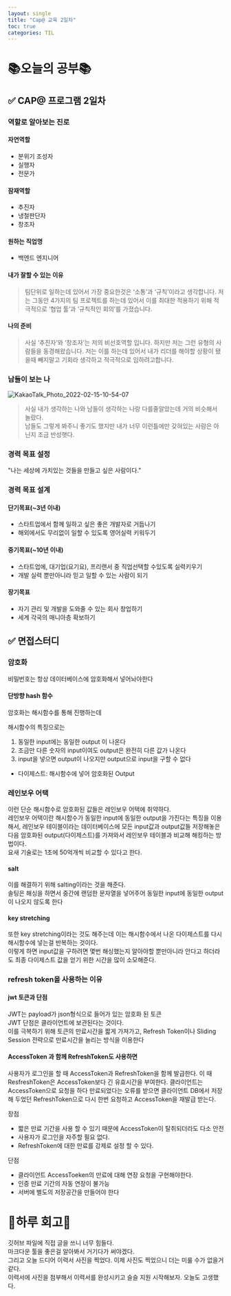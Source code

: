 ```yaml
---
layout: single
title: "Cap@ 교육 2일차"
toc: true
categories: TIL
---
```


# 📚오늘의 공부📚
## ✅ CAP@ 프로그램 2일차    
### 역할로 알아보는 진로
#### 자연역할
- 분위기 조성자
- 실행자
- 전문가

#### 잠재역할
- 추진자
- 냉철판단자
- 창조자

#### 원하는 직업명 
- 백엔드 엔지니어

#### 내가 잘할 수 있는 이유
> 팀단위로 일하는데 있어서 가장 중요한것은 ‘소통’과 ‘규칙’이라고 생각합니다. 
저는 그동안 4가지의 팀 프로젝트를 하는데 있어서 이를 최대한 적용하기 위해 
적극적으로 ‘협업 툴’과 ‘규칙적인 회의’를 가졌습니다. 

#### 나의 준비
> 사실 ‘추진자’와 ‘창조자’는 저의 비선호역할 입니다. 하지만 저는 그런 유형의 
사람들을 동경해왔습니다. 저는 이를 하는데 있어서 내가 리더를 해야할 상황이 됐을때 빼지말고 기회라 생각하고 적극적으로 임하려고합니다.

### 남들이 보는 나
![KakaoTalk_Photo_2022-02-15-10-54-07](https://user-images.githubusercontent.com/74276716/154103528-61a6eb16-7cae-4ded-83ea-e84e5473a9c4.png)
> 사실 내가 생각하는 나와 남들이 생각하는 나랑 다를줄알았는데 거의 비슷해서 놀랐다. <br/>
> 남들도 그렇게 봐주니 좋기도 했지만 내가 너무 이런틀에만 갖혀있는 사람은 아닌지 조금 반성햇다. 

### 경력 목표 설정
"나는 세상에 가치있는 것들을 만들고 싶은 사람이다."

### 경력 목표 설계
#### 단기목표(~3년 이내)
- 스타트업에서 함께 일하고 싶은 좋은 개발자로 거듭나기
- 해외에서도 무리없이 일할 수 있도록 영어실력 키워두기

#### 중기목표(~10년 이내)
- 스타트업에, 대기업(요기요), 프리랜서 중 직업선택할 수있도록 실력키우기
- 개발 실력 뿐만아니라 믿고 일할 수 있는 사람이 되기

#### 장기목표
- 자기 관리 및 개발을 도와줄 수 있는 회사 창업하기
- 세계 각국의 매니아층 확보하기

## ✅ 면접스터디
### 암호화
비밀번호는 항상 데이터베이스에 암호화해서 넣어놔야한다

#### 단방향 hash 함수
암호화는 해시함수를 통해 진행하는데 <br/>

해시함수의 특징으로는 
1. 동일한 input에는 동일한 output 이 나온다
2. 조금만 다른 숫자의 input이여도 output은 완전히 다른 값가 나온다
3. input을 넣으면 output이 나오지만 output으로 input을 구할 수 없다
* 다이제스트: 해시함수에 넣어 암호화된 Output

### 레인보우 어택
이런 단순 해시함수로 암호화된 값들은 레인보우 어택에 취약하다.<br/>
레인보우 어택이란 해시함수가 동일한 input에 동일한 output을 가진다는 특징을 이용해서, 레인보우 테이블이라는 데이터베이스에 모든 input값과 output값들 저장해놓은 다음
암호화된 output(다이제스트)를 가져와서 레인보우 테이블과 비교해 해킹하는 방법이다.<br/>
요새 기술로는 1초에 50억개씩 비교할 수 있다고 한다.

#### salt
이를 해결하기 위해 salting이라는 것을 해준다.<br/>
솔팅은 해싱을 하면서 중간에 랜덤한 문자열을 넣어주어 동일한 input에 동일한 output이 나오지 않도록 한다<br/>


#### key stretching
또한 key stretching이라는 것도 해주는데 이는 해시함수에서 나온 다이제스트를 다시 해시함수에 넣는걸 반복하는 것이다.     
이렇게 하면 input값을 구하려면 몇번 해싱했는지 알아야할 뿐만아니라 안다고 하더라도 최종 다이제스트 값을 얻기 위한 시간을 많이 소모해준다.


### refresh token을 사용하는 이유
#### jwt 토큰과 단점
JWT는 payload가 json형식으로 들어가 있는 암호화 된 토큰<br/>
JWT 단점은 클라이언트에 보관된다는 것이다.<br/>
이를 극복하기 위해 토큰의 만료시간을 짧게 가져가고, Refresh Token이나 Sliding Session 전략으로 만료시간을 늘리는 방식을 이용한다<br/>

#### AccessToken 과 함께 RefreshToken도 사용하면
사용자가 로그인을 할 때 AccessToken과 RefreshToken을 함께 발급한다. 이 때 ResfreshToken은 AccessToken보다 긴 유효시간을 부여한다.
클라이언트는 AccessToken으로 요청을 하다 만료되었다는 오류를 받으면 클라이언트 DB에서 저장해 두었던 RefreshToken으로 다시 한번 요청하고 AccessToken을 재발급 받는다.

장점
- 짧은 만료 기간을 사용 할 수 있기 때문에 AccessToken이 탈취되더라도 다소 안전
- 사용자가 로그인을 자주할 필요 없다.
- RefreshToken에 대한 만료를 강제로 설정 할 수 있다.

단점
- 클라이언트 AccessToeken의 만료에 대해 연장 요청을 구현해야한다.
- 인증 만료 기간의 자동 연장이 불가능
- 서버에 별도의 저장공간을 만들어야 한다

# 🎯하루 회고🎯
깃허브 파일에 직접 글을 쓰니 너무 힘들다.<br/>
마크다운 툴을 좋은걸 알아봐서 거기다가 써야겠다.<br/>
그리고 오늘 드디어 이력서 사진을 찍었다. 이제 사진도 찍었으니 더는 미룰 수가 없을거 같다.    
이력서에 사진을 첨부해서 이력서를 완성시키고 슬슬 지원 시작해보자. 오늘도 고생했다.
